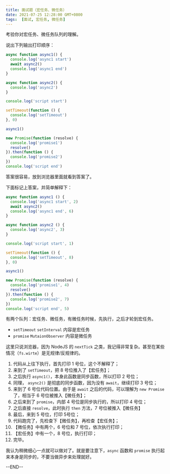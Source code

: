 ```yaml
---
title: 面试题（宏任务、微任务）
date: 2021-07-25 12:28:00 GMT+0800
tags:  [面试, 宏任务, 微任务]
---
```


考验你对宏任务、微任务队列的理解。

<!-- truncate -->

说出下列输出打印顺序：

```js
async function async1() {
  console.log('async1 start')
  await async2()
  console.log('async1 end')
}

async function async2() {
  console.log('async2')
}

console.log('script start')

setTimeout(function () {
  console.log('setTimeout')
}, 0)

async1()

new Promise(function (resolve) {
  console.log('promise1')
  resolve()
}).then(function () {
  console.log('promise2')
})
console.log('script end')
```

答案很容易，放到浏览器里面就看到答案了。

下面标记上答案，并简单解释下：

```js
async function async1 () {
  console.log('async1 start', 2)
  await async2()
  console.log('async1 end', 6)
}

async function async2 () {
  console.log('async2', 3)
}

console.log('script start', 1)

setTimeout(function () {
  console.log('setTimeout', 8)
}, 0)

async1()

new Promise(function (resolve) {
  console.log('promise1', 4)
  resolve()
}).then(function () {
  console.log('promise2', 7)
})
console.log('script end', 5)
```

有两个队列：宏任务、微任务，有微任务时候，先执行，之后才轮到宏任务。

* `setTimeout` `setInterval` 内容是宏任务
* `promise` `MutaionObserver` 内容是微任务

这里只说浏览器，因为 NodeJS 的 `nextTick` 之类，我记得非常复杂。甚至在某些情况（`fs.wirte`）是无规律/反规律的。

1. 代码从上往下执行，首先打印 1 号位，这个不解释了；
2. 来到了 `setTimeout`，把 8 号位推入了【宏任务】；
2. 之后执行 `async1()`，本身此函数是同步函数，所以打印 2 号位；
3. 同理， `async2()` 是彻底的同步函数，因为没有 `await`，继续打印 3 号位；
4. 来到了 6 号位代码位置。由于是 `await` 之后的代码，可以理解为 `new Promise` 了，相当于 6 号位被推入【微任务】；
5. 之后来到了 `promise`，内部 4 号位是同步执行的，所以打印 4 号位；
6. 之后直接 `resolve`，此时执行 `then` 方法，7 号位被推入【微任务】
7. 最后，来到 5 号位，打印 5号位；
8. 代码跑完了，先检查下【微任务】，再检查【宏任务】；
9. 【微任务】中有两个，6 号位和 7 号位，依次执行打印；
10. 【宏任务】中有一个，8 号位，执行打印；
11. 完毕。

我认为稍微细心一点就可以做对了。就是要注意下，`async` 函数和 `promise` 执行起来本身是同步的，不要当做异步来处理就好。

--END--
